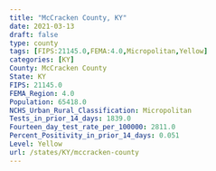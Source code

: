 ```yaml
---
title: "McCracken County, KY"
date: 2021-03-13
draft: false
type: county
tags: [FIPS:21145.0,FEMA:4.0,Micropolitan,Yellow]
categories: [KY]
County: McCracken County
State: KY
FIPS: 21145.0
FEMA_Region: 4.0
Population: 65418.0
NCHS_Urban_Rural_Classification: Micropolitan
Tests_in_prior_14_days: 1839.0
Fourteen_day_test_rate_per_100000: 2811.0
Percent_Positivity_in_prior_14_days: 0.051
Level: Yellow
url: /states/KY/mccracken-county
---
```



